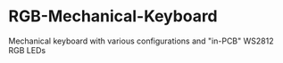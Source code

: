 # RGB-Mechanical-Keyboard
Mechanical keyboard with various configurations and "in-PCB" WS2812 RGB LEDs
